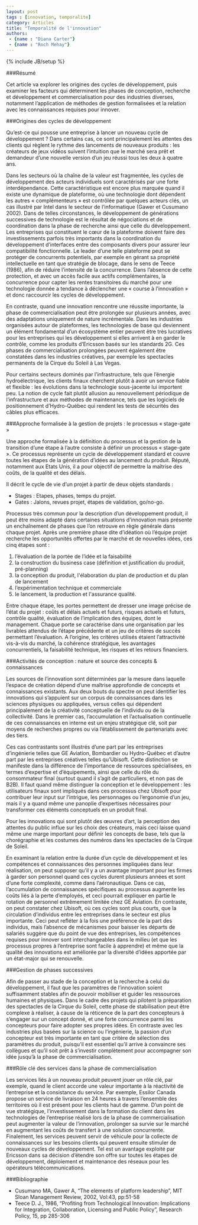 ```yaml
---
layout: post
tags : [innovation, temporalite]
category: Articles
title: "Temporalité de l'innovation"
authors:
 - {name : "Diana Carter"}
 - {name : "Roch Mehay"}
---
```

{% include JB/setup %}

###Résumé

Cet article va explorer les origines des cycles de développement, puis examiner les facteurs qui déterminent les phases de conception, recherche et développement et commercialisation pour des industries diverses, notamment l’application de méthodes de gestion formalisées et la relation avec les connaissances requises pour innover.

###Origines des cycles de développement

Qu’est-ce qui pousse une entreprise à lancer un nouveau cycle de développement ? Dans certains cas, ce sont principalement les attentes des clients qui règlent le rythme des lancements de nouveaux produits : les créateurs de jeux vidéos suivent l’intuition que le marché sera prêt et demandeur d’une nouvelle version d’un jeu réussi tous les deux à quatre ans.

Dans les secteurs où la chaîne de la valeur est fragmentée, les cycles de développement des acteurs individuels sont caractérisés par une forte interdépendance. Cette caractéristique est encore plus marquée quand il existe une dynamique de plateforme, où une technologie dont dépendent les autres « complémenteurs » est contrôlée par quelques acteurs clés, un cas illustré par Intel dans le secteur de l’informatique (Gawer et Cusumano 2002). Dans de telles circonstances, le développement de générations successives de technologie est le résultat de négociations et de coordination dans la phase de recherche ainsi que celle du développement. Les entreprises qui constituent le cœur de la plateforme doivent faire des investissements parfois très importants dans la coordination du développement d’interfaces entre des composants divers pour assurer leur compatibilité fonctionnelle. Le leader d’une telle plateforme peut se protéger de concurrents potentiels, par exemple en gérant sa propriété intellectuelle en tant que stratégie de blocage, dans le sens de Teece (1986), afin de réduire l’intensité de la concurrence. Dans l’absence de cette protection, et avec un accès facile aux actifs complémentaires, la concurrence pour capter les rentes transitoires du marché pour une technologie donnée a tendance à déclencher une « course à l’innovation » et donc raccourcir les cycles de développement.

En contraste, quand une innovation rencontre une réussite importante, la phase de commercialisation peut être prolongée sur plusieurs années, avec des adaptations uniquement de nature incrémentale. Dans les industries organisées autour de plateformes, les technologies de base qui deviennent un élément fondamental d’un écosystème entier peuvent être très lucratives pour les entreprises qui les développement si elles arrivent à en garder le contrôle, comme les produits d’Ericsson basés sur les standards 2G. Ces phases de commercialisation prolongées peuvent également être constatées dans les industries créatives, par exemple les spectacles permanents de la Cirque du Soleil à Las Vegas.

Pour certains secteurs dominés par l’infrastructure, tels que l’énergie hydroélectrique, les clients finaux cherchent plutôt à avoir un service fiable et flexible : les évolutions dans la technologie sous-jacente lui importent peu. La notion de cycle fait plutôt allusion au renouvellement périodique de l’infrastructure et aux méthodes de maintenance, tels que les logiciels de positionnement d’Hydro-Québec qui rendent les tests de sécurités des câbles plus efficaces.  

###Approche formalisée à la gestion de projets : le processus « stage-gate »

Une approche formalisée à la définition du processus et la gestion de la transition d’une étape à l’autre consiste à définir un processus « stage-gate ». Ce processus représente un cycle de développement standard et couvre toutes les étapes de la génération d’idées au lancement du produit. Réputé, notamment aux Etats Unis, il a pour objectif de permettre la maîtrise des coûts, de la qualité et des délais. 
 
Il décrit le cycle de vie d’un projet à partir de deux objets standards :

- Stages : Etapes, phases, temps du projet.
- Gates : Jalons, revues projet, étapes de validation, go/no-go.

Processus très commun pour la description d’un développement produit, il peut être moins adapté dans certaines situations d’innovation mais présente un enchaînement de phases que l’on retrouve en règle générale dans chaque projet. Après une première phase dite d’idéation où l’équipe projet recherche les opportunités offertes par le marché et de nouvelles idées, ces cinq étapes sont : 

1. l’évaluation de la portée de l’idée et la faisabilité
2. la construction du business case (définition et justification du produit, pré-planning)
3. la conception du produit, l'élaboration du plan de production et du plan de lancement
4. l’expérimentation technique et commerciale 
5. le lancement, la production et l'assurance qualité.

Entre chaque étape, les portes permettent de dresser une image précise de l’état du projet : coûts et délais actuels et futurs, risques actuels et futurs, contrôle qualité, évaluation de l’implication des équipes, dont le management. Chaque porte se caractérise dans une organisation par les livrables attendus de l’étape précédente et un jeu de critères de succès permettant l’évaluation. A l’origine, les critères utilisés étaient l’attractivité vis-à-vis du marché, la cohérence stratégique, les avantages concurrentiels, la faisabilité technique, les risques et les retours financiers.

###Activités de conception : nature et source des concepts & connaissances

Les sources de l’innovation sont déterminées par la mesure dans laquelle l’espace de création dépend d’une maîtrise approfondie de concepts et connaissances existants. Aux deux bouts du spectre on peut identifier les innovations qui s’appuient sur un corpus de connaissances dans les sciences physiques ou appliquées, versus celles qui dépendent principalement de la créativité conceptuelle de l’individu ou de la collectivité. Dans le premier cas, l’accumulation et l’actualisation continuelle de ces connaissances en interne est un enjeu stratégique clé, soit par moyens de recherches propres ou via l’établissement de partenariats avec des tiers.

Ces cas contrastants sont illustrés d’une part par les entreprises d’ingénierie telles que GE Aviation, Bombardier ou Hydro-Québec et d’autre part par les entreprises créatives telles qu’Ubisoft. Cette distinction se manifeste dans la différence de l’importance de ressources spécialisées, en termes d’expertise et d’équipements, ainsi que celle du rôle du consommateur final (surtout quand il s’agit de particuliers, et non pas de B2B). Il faut quand même distinguer la conception et le développement : les utilisateurs finaux sont impliqués dans ces processus chez Ubisoft pour contribuer leur input sur l’intrigue, les personnages ou l’ergonomie d’un jeu, mais il y a quand même une panoplie d’expertises nécessaires pour transformer ces éléments conceptuels en un produit final. 

Pour les innovations qui sont plutôt des œuvres d’art, la perception des attentes du public influe sur les choix des créateurs, mais ceci laisse quand même une marge important pour définir les concepts de base, tels que la chorégraphie et les costumes des numéros dans les spectacles de la Cirque de Soleil.

En examinant la relation entre la durée d’un cycle de développement et les compétences et connaissances des personnes impliquées dans leur réalisation, on peut supposer qu’il y a un avantage important pour les firmes à garder son personnel quand ces cycles durent plusieurs années et sont d’une forte complexité, comme dans l’aéronautique. Dans ce cas, l’accumulation de connaissances spécifiques au processus augmente les coûts liés à la perte d’employés, et ceci pourrait expliquer en partie le rotation de personnel extrêmement limitée chez GE Aviation. En contraste, on peut constater chez Ubisoft, où ces cycles sont plus courts, que la circulation d’individus entre les entreprises dans le secteur est plus importante. Ceci peut refléter à la fois une préférence de la part des individus, mais l’absence de mécanismes pour baisser les départs de salariés suggère que du point de vue des entreprises, les compétences requises pour innover sont interchangeables dans le milieu (et que les processus propres à l’entreprise sont facile à apprendre) et même que la qualité des innovations est améliorée par la diversité d’idées apportée par un état-major qui se renouvelle.

###Gestion de phases successives

Afin de passer au stade de la conception et la recherche à celui du développement, il faut que les paramètres de l’innovation soient suffisamment stables afin de pouvoir mobiliser et guider les ressources humaines et physiques. Dans le cadre des projets qui pilotent la préparation des spectacles de la Cirque du Soleil, cette phase de stabilisation peut être complexe à réaliser, à cause de la réticence de la part des concepteurs à s’engager sur un concept donné, et une forte concurrence parmi les concepteurs pour faire adopter ses propres idées. En contraste avec les industries plus basées sur la science ou l’ingénierie, la passion d’un concepteur est très importante en tant que critère de sélection des paramètres du produit, puisqu’il est essentiel qu’il arrive à convaincre ses collègues et qu’il soit prêt à s’investir complètement pour accompagner son idée jusqu’à la phase de commercialisation. 

###Rôle clé des services dans la phase de commercialisation

Les services liés à un nouveau produit peuvent jouer un rôle clé, par exemple, quand le client accorde une valeur importante à la réactivité de l’entreprise et la consistance du service. Par exemple, Essilor Canada propose un service de livraison en 24 heures à travers l’ensemble des territoires où il est présent pour les clients haut de gamme. D’un point de vue stratégique, l’investissement dans la formation du client dans les technologies de l’entreprise réalisé lors de la phase de commercialisation peut augmenter la valeur de l’innovation, prolonger sa survie sur le marché en augmentant les coûts de transfert à une solution concurrente. Finalement, les services peuvent servir de véhicule pour la collecte de connaissances sur les besoins clients qui peuvent ensuite stimuler de nouveaux cycles de développement. Tel est un avantage exploité par Ericsson dans sa décision d’étendre son offre sur toutes les étapes de développement, déploiement et maintenance des réseaux pour les opérateurs télécommunications.

###Bibliographie
- Cusumano MA, Gawer A, “The elements of platform leadership”, MIT Sloan Management Review, 2002, Vol:43, pp:51-58
- Teece D. J., 1986, “Profiting from Technological Innovation: Implications for Integration, Collaboration, Licensing and Public Policy”, Research Policy, 15, pp 285-306

